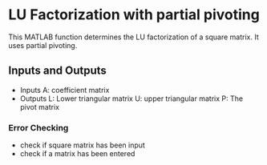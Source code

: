 # LU Factorization with partial pivoting
This MATLAB function determines the LU factorization of a square matrix. It uses partial pivoting.
## Inputs and Outputs
- Inputs
A: coefficient matrix
- Outputs
L: Lower triangular matrix
U: upper triangular matrix
P: The pivot matrix
### Error Checking
- check if square matrix has been input
- check if a matrix has been entered

